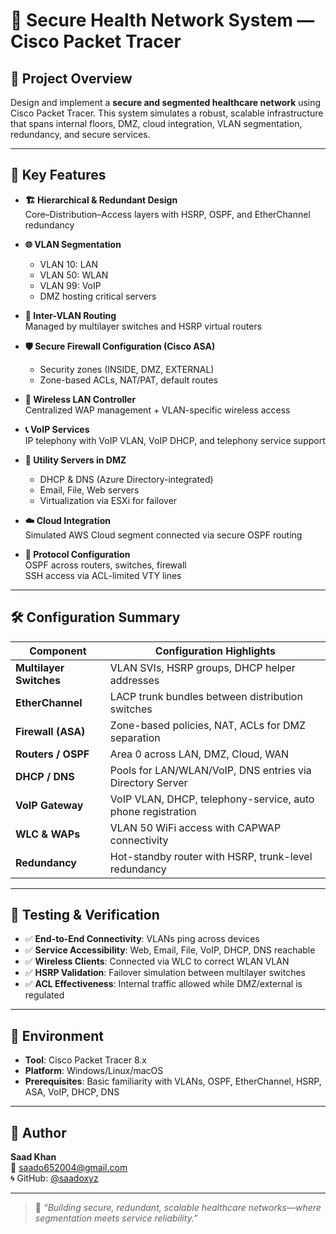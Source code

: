 # 🏥 Secure Health Network System — Cisco Packet Tracer

## 🔐 Project Overview

Design and implement a **secure and segmented healthcare network** using Cisco Packet Tracer. This system simulates a robust, scalable infrastructure that spans internal floors, DMZ, cloud integration, VLAN segmentation, redundancy, and secure services.

---

## 🚀 Key Features

- **🏗️ Hierarchical & Redundant Design**  
  Core–Distribution–Access layers with HSRP, OSPF, and EtherChannel redundancy

- **🌐 VLAN Segmentation**  
  - VLAN 10: LAN  
  - VLAN 50: WLAN  
  - VLAN 99: VoIP  
  - DMZ hosting critical servers

- **🔄 Inter-VLAN Routing**  
  Managed by multilayer switches and HSRP virtual routers

- **🛡️ Secure Firewall Configuration (Cisco ASA)**  
  - Security zones (INSIDE, DMZ, EXTERNAL)  
  - Zone-based ACLs, NAT/PAT, default routes

- **📶 Wireless LAN Controller**  
  Centralized WAP management + VLAN-specific wireless access

- **📞 VoIP Services**  
  IP telephony with VoIP VLAN, VoIP DHCP, and telephony service support

- **🧰 Utility Servers in DMZ**  
  - DHCP & DNS (Azure Directory-integrated)  
  - Email, File, Web servers  
  - Virtualization via ESXi for failover

- **☁️ Cloud Integration**  
  Simulated AWS Cloud segment connected via secure OSPF routing

- **🧪 Protocol Configuration**  
  OSPF across routers, switches, firewall  
  SSH access via ACL-limited VTY lines

---

## 🛠️ Configuration Summary

| Component                   | Configuration Highlights |
|----------------------------|--------------------------|
| **Multilayer Switches**    | VLAN SVIs, HSRP groups, DHCP helper addresses |
| **EtherChannel**           | LACP trunk bundles between distribution switches |
| **Firewall (ASA)**         | Zone-based policies, NAT, ACLs for DMZ separation |
| **Routers / OSPF**         | Area 0 across LAN, DMZ, Cloud, WAN |
| **DHCP / DNS**             | Pools for LAN/WLAN/VoIP, DNS entries via Directory Server |
| **VoIP Gateway**           | VoIP VLAN, DHCP, telephony-service, auto phone registration |
| **WLC & WAPs**             | VLAN 50 WiFi access with CAPWAP connectivity |
| **Redundancy**             | Hot-standby router with HSRP, trunk-level redundancy |

---

## 🧪 Testing & Verification

- ✅ **End-to-End Connectivity**: VLANs ping across devices  
- ✅ **Service Accessibility**: Web, Email, File, VoIP, DHCP, DNS reachable  
- ✅ **Wireless Clients**: Connected via WLC to correct WLAN VLAN  
- ✅ **HSRP Validation**: Failover simulation between multilayer switches  
- ✅ **ACL Effectiveness**: Internal traffic allowed while DMZ/external is regulated

---

## 📂 Environment

- **Tool**: Cisco Packet Tracer 8.x  
- **Platform**: Windows/Linux/macOS  
- **Prerequisites**: Basic familiarity with VLANs, OSPF, EtherChannel, HSRP, ASA, VoIP, DHCP, DNS

---

## 👤 Author

**Saad Khan**  
📧 saado652004@gmail.com  
🌀 GitHub: [@saadoxyz](https://github.com/saadoxyz)

---

> 🎯 *“Building secure, redundant, scalable healthcare networks—where segmentation meets service reliability.”*

